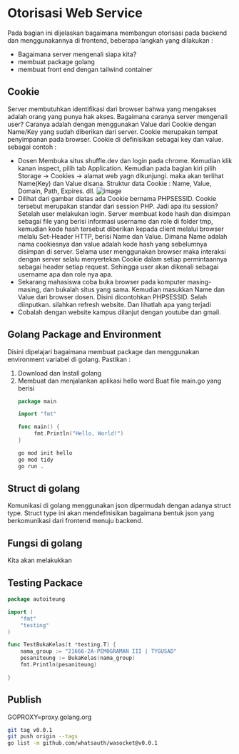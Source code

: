 # Otorisasi Web Service

Pada bagian ini dijelaskan bagaimana membangun otorisasi pada backend dan menggunakannya di frontend, beberapa langkah yang dilakukan :
* Bagaimana server mengenali siapa kita?
* membuat package golang
* membuat front end dengan tailwind container

## Cookie

Server membutuhkan identifikasi dari browser bahwa yang mengakses adalah orang yang punya hak akses. Bagaimana caranya server mengenali user? Caranya adalah dengan menggunakan Value dari Cookie dengan Name/Key yang sudah diberikan dari server. Cookie merupakan tempat penyimpanan pada browser. Cookie di definisikan sebagai key dan value. sebagai contoh :

* Dosen Membuka situs shuffle.dev dan login pada chrome. Kemudian klik kanan inspect, pilih tab Application. Kemudian pada bagian kiri pilih Storage -> Cookies -> alamat web yagn dikunjungi. maka akan terlihat Name(Key) dan Value disana. Struktur data Cookie : Name, Value, Domain, Path, Expires. dll. 
  ![image](https://user-images.githubusercontent.com/11188109/221475714-3b632155-031c-40ec-a859-d8a8dbedf373.png)
* Dilihat dari gambar diatas ada Cookie bernama PHPSESSID. Cookie tersebut merupakan standar dari session PHP. Jadi apa itu session? Setelah user melakukan login. Server membuat kode hash dan disimpan sebagai file yang berisi informasi username dan role di folder tmp, kemudian kode hash tersebut diberikan kepada client melalui browser melalu Set-Header HTTP, berisi Name dan Value. Dimana Name adalah nama cookiesnya dan value adalah kode hash yang sebelumnya disimpan di server. Selama user menggunakan browser maka interaksi dengan server selalu menyertekan Cookie dalam setiap permintaannya sebagai header setiap request. Sehingga user akan dikenali sebagai username apa dan role nya apa.
* Sekarang mahasiswa coba buka browser pada komputer masing-masing, dan bukalah situs yang sama. Kemudian masukkan Name dan Value dari browser dosen. Disini dicontohkan PHPSESSID. Selah diinputkan. silahkan refresh website. Dan lihatlah apa yang terjadi
* Cobalah dengan website kampus dilanjut dengan youtube dan gmail.


## Golang Package and Environment

Disini dipelajari bagaimana membuat package dan menggunakan environment variabel di golang. Pastikan :
1. Download dan Install golang
2. Membuat dan menjalankan aplikasi hello word
   Buat file main.go yang berisi
   ```go
   package main

   import "fmt"

   func main() {
        fmt.Println("Hello, World!")
   }
   ```
   ```sh
   go mod init hello
   go mod tidy
   go run .
   ```
## Struct di golang

Komunikasi di golang menggunakan json dipermudah dengan adanya struct type. Struct type ini akan mendefinisikan bagaimana bentuk json yang berkomunikasi dari frontend menuju backend.

## Fungsi di golang

Kita akan melakukkan

## Testing Packace

```go
package autoiteung

import (
	"fmt"
	"testing"
)

func TestBukaKelas(t *testing.T) {
	nama_group := "21666-2A-PEMOGRAMAN III | TYGUSAD"
	pesaniteung := BukaKelas(nama_group)
	fmt.Println(pesaniteung)

}

```

## Publish
GOPROXY=proxy.golang.org

```sh
git tag v0.0.1
git push origin --tags
go list -m github.com/whatsauth/wasocket@v0.0.1
```
